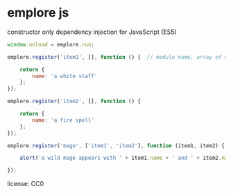 # emplore js


constructor only dependency injection for JavaScript (ES5)

```javascript
window.onload = emplore.run;

emplore.register('item1', [], function () {  // module name, array of modules we need, the module itself

    return {
        name: 'a white staff'
    };
});

emplore.register('item2', [], function () {

    return {
        name: 'a fire spell'
    };
});

emplore.register('mage', ['item1', 'item2'], function (item1, item2) {

    alert('a wild mage appears with ' + item1.name + ' and ' + item2.name);

});
```

license: CC0
